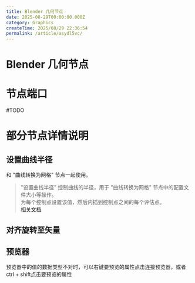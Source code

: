 ```yaml
---
title: Blender 几何节点
date: 2025-08-29T00:00:00.000Z
category: Graphics
createTime: 2025/08/29 22:36:54
permalink: /article/asydl5vc/
---
```

# Blender 几何节点

# 节点端口
#TODO


# 部分节点详情说明
## 设置曲线半径

和 "曲线转换为网格" 节点一起使用。  
> "设置曲线半径" 控制曲线的半径，用于 "曲线转换为网格" 节点中的配置文件大小等操作。  
> 为每个控制点设置该值，然后内插到控制点之间的每个评估点。  
> [相关文档](https://docs.blender.org/manual/zh-hans/4.2/modeling/geometry_nodes/curve/write/set_curve_radius.html?utm_source=blender-4.2.2-lts#bpy-types-geometrynodesetcurveradius)

## 对齐旋转至矢量

## 预览器
预览器中的值的数据类型不对时，可以右键要预览的属性点击连接预览器，或者ctrl + shift点击要预览的属性